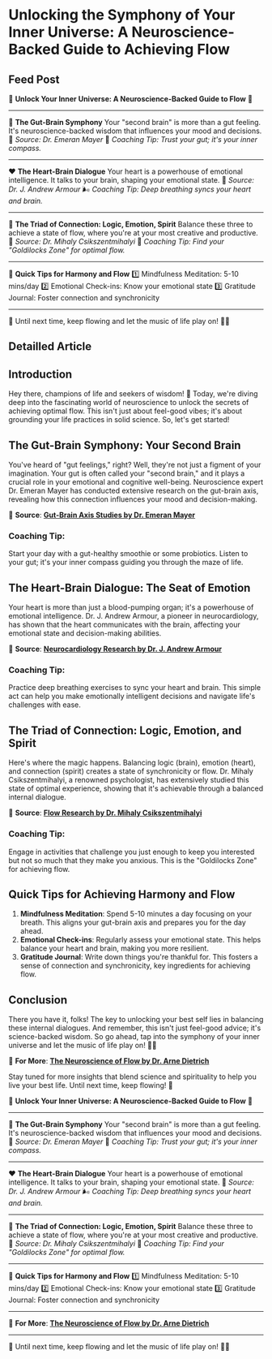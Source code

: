 # Unlocking the Symphony of Your Inner Universe: A Neuroscience-Backed Guide to Achieving Flow

## Feed Post

🌟 **Unlock Your Inner Universe: A Neuroscience-Backed Guide to Flow** 🌟

---

🧠 **The Gut-Brain Symphony**
Your "second brain" is more than a gut feeling. It's neuroscience-backed wisdom that influences your mood and decisions.
🔬 *Source: Dr. Emeran Mayer*
🌱 *Coaching Tip: Trust your gut; it's your inner compass.*

---

❤️ **The Heart-Brain Dialogue**
Your heart is a powerhouse of emotional intelligence. It talks to your brain, shaping your emotional state.
🔬 *Source: Dr. J. Andrew Armour*
🌬️ *Coaching Tip: Deep breathing syncs your heart and brain.*

---

🌈 **The Triad of Connection: Logic, Emotion, Spirit**
Balance these three to achieve a state of flow, where you're at your most creative and productive.
🔬 *Source: Dr. Mihaly Csikszentmihalyi*
🎯 *Coaching Tip: Find your "Goldilocks Zone" for optimal flow.*

---

📝 **Quick Tips for Harmony and Flow**
1️⃣ Mindfulness Meditation: 5-10 mins/day
2️⃣ Emotional Check-ins: Know your emotional state
3️⃣ Gratitude Journal: Foster connection and synchronicity

---

🌊 Until next time, keep flowing and let the music of life play on! 🌈✨

## Detailled Article

## **Introduction**

Hey there, champions of life and seekers of wisdom! 🌟 Today, we're diving deep into the fascinating world of neuroscience to unlock the secrets of achieving optimal flow. This isn't just about feel-good vibes; it's about grounding your life practices in solid science. So, let's get started!

## **The Gut-Brain Symphony: Your Second Brain**

You've heard of "gut feelings," right? Well, they're not just a figment of your imagination. Your gut is often called your "second brain," and it plays a crucial role in your emotional and cognitive well-being. Neuroscience expert Dr. Emeran Mayer has conducted extensive research on the gut-brain axis, revealing how this connection influences your mood and decision-making.

🔗 **Source**: [**Gut-Brain Axis Studies by Dr. Emeran Mayer**](https://www.ncbi.nlm.nih.gov/pmc/articles/PMC4367209/)

### **Coaching Tip:**

Start your day with a gut-healthy smoothie or some probiotics. Listen to your gut; it's your inner compass guiding you through the maze of life.

## **The Heart-Brain Dialogue: The Seat of Emotion**

Your heart is more than just a blood-pumping organ; it's a powerhouse of emotional intelligence. Dr. J. Andrew Armour, a pioneer in neurocardiology, has shown that the heart communicates with the brain, affecting your emotional state and decision-making abilities.

🔗 **Source**: [**Neurocardiology Research by Dr. J. Andrew Armour**](https://www.ahajournals.org/doi/full/10.1161/01.cir.0000072780.40052.d2)

### **Coaching Tip:**

Practice deep breathing exercises to sync your heart and brain. This simple act can help you make emotionally intelligent decisions and navigate life's challenges with ease.

## **The Triad of Connection: Logic, Emotion, and Spirit**

Here's where the magic happens. Balancing logic (brain), emotion (heart), and connection (spirit) creates a state of synchronicity or flow. Dr. Mihaly Csikszentmihalyi, a renowned psychologist, has extensively studied this state of optimal experience, showing that it's achievable through a balanced internal dialogue.

🔗 **Source**: [**Flow Research by Dr. Mihaly Csikszentmihalyi**](https://www.ncbi.nlm.nih.gov/pmc/articles/PMC3115280/)

### **Coaching Tip:**

Engage in activities that challenge you just enough to keep you interested but not so much that they make you anxious. This is the "Goldilocks Zone" for achieving flow.

## **Quick Tips for Achieving Harmony and Flow**

1. **Mindfulness Meditation**: Spend 5-10 minutes a day focusing on your breath. This aligns your gut-brain axis and prepares you for the day ahead.
2. **Emotional Check-ins**: Regularly assess your emotional state. This helps balance your heart and brain, making you more resilient.
3. **Gratitude Journal**: Write down things you're thankful for. This fosters a sense of connection and synchronicity, key ingredients for achieving flow.

## **Conclusion**

There you have it, folks! The key to unlocking your best self lies in balancing these internal dialogues. And remember, this isn't just feel-good advice; it's science-backed wisdom. So go ahead, tap into the symphony of your inner universe and let the music of life play on! 🌈✨

🔗 **For More**: [**The Neuroscience of Flow by Dr. Arne Dietrich**](https://www.sciencedirect.com/science/article/pii/S1053810009000732)

Stay tuned for more insights that blend science and spirituality to help you live your best life. Until next time, keep flowing! 🌊

🌟 **Unlock Your Inner Universe: A Neuroscience-Backed Guide to Flow** 🌟

---

🧠 **The Gut-Brain Symphony**
Your "second brain" is more than a gut feeling. It's neuroscience-backed wisdom that influences your mood and decisions.
🔬 *Source: Dr. Emeran Mayer*
🌱 *Coaching Tip: Trust your gut; it's your inner compass.*

---

❤️ **The Heart-Brain Dialogue**
Your heart is a powerhouse of emotional intelligence. It talks to your brain, shaping your emotional state.
🔬 *Source: Dr. J. Andrew Armour*
🌬️ *Coaching Tip: Deep breathing syncs your heart and brain.*

---

🌈 **The Triad of Connection: Logic, Emotion, Spirit**
Balance these three to achieve a state of flow, where you're at your most creative and productive.
🔬 *Source: Dr. Mihaly Csikszentmihalyi*
🎯 *Coaching Tip: Find your "Goldilocks Zone" for optimal flow.*

---

📝 **Quick Tips for Harmony and Flow**
1️⃣ Mindfulness Meditation: 5-10 mins/day
2️⃣ Emotional Check-ins: Know your emotional state
3️⃣ Gratitude Journal: Foster connection and synchronicity

---

🔗 **For More**: [**The Neuroscience of Flow by Dr. Arne Dietrich**](https://www.sciencedirect.com/science/article/pii/S1053810009000732)

---

🌊 Until next time, keep flowing and let the music of life play on! 🌈✨